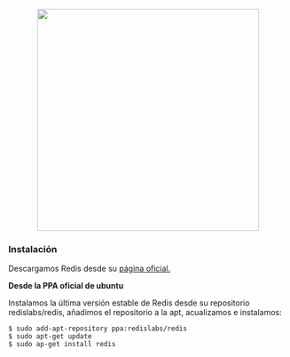 <p align="center">
  <img src="https://upload.wikimedia.org/wikipedia/commons/thumb/6/6b/Redis_Logo.svg/1200px-Redis_Logo.svg.png" width= "400">
</p>

###  Instalación

Descargamos Redis desde su [página oficial.](https://redis.io/download) 

**Desde la PPA oficial de ubuntu**

Instalamos la última versión estable de Redis desde su repositorio redislabs/redis, añadimos el repositorio a la apt, acualizamos e instalamos: 

    $ sudo add-apt-repository ppa:redislabs/redis
    $ sudo apt-get update 
    $ sudo ap-get install redis
